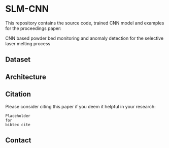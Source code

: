 # **SLM-CNN**

This repository contains the source code, trained CNN model and examples for the proceedings paper:

CNN based powder bed monitoring and anomaly detection for the selective laser melting process

## Dataset




## Architecture



## **Citation**

Please consider citing this paper if you deem it helpful in your research:

```
Placeholder
for
bibtex cite
```

## **Contact**

